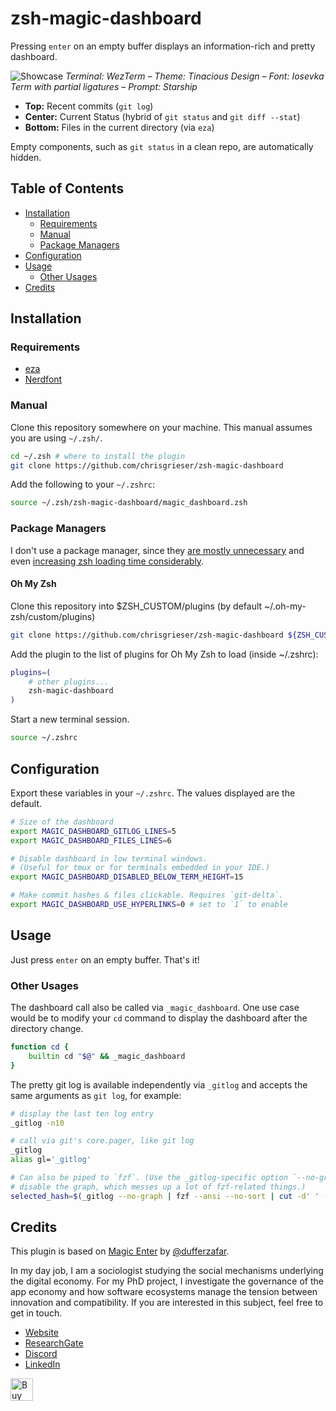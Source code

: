 <!-- LTeX: enabled=false -->
# zsh-magic-dashboard
Pressing `enter` on an empty buffer displays an information-rich and pretty
dashboard.

![Showcase](https://github.com/chrisgrieser/zsh-magic-dashboard/assets/73286100/1ae9ca48-cdca-4f54-8c8c-7e87fa051351)
*Terminal: WezTerm – Theme: Tinacious Design – Font: Iosevka Term with partial
ligatures – Prompt: Starship*
<!-- LTeX: enabled=true -->

- **Top:** Recent commits (`git log`)  
- **Center:** Current Status (hybrid of `git status` and `git diff --stat`)  
- **Bottom:** Files in the current directory (via `eza`)

Empty components, such as `git status` in a clean repo, are automatically
hidden.

## Table of Contents

<!-- toc -->

- [Installation](#installation)
	* [Requirements](#requirements)
	* [Manual](#manual)
	* [Package Managers](#package-managers)
- [Configuration](#configuration)
- [Usage](#usage)
	* [Other Usages](#other-usages)
- [Credits](#credits)

<!-- tocstop -->

## Installation

### Requirements
- [eza](https://github.com/eza-community/eza)
- [Nerdfont](https://www.nerdfonts.com/)

### Manual
Clone this repository somewhere on your machine. This manual assumes
you are using `~/.zsh/`.

```bash
cd ~/.zsh # where to install the plugin
git clone https://github.com/chrisgrieser/zsh-magic-dashboard
```

Add the following to your `~/.zshrc`:

```bash
source ~/.zsh/zsh-magic-dashboard/magic_dashboard.zsh
```

### Package Managers
I don't use a package manager, since they [are mostly unnecessary](https://www.youtube.com/watch?v=21_WkzBErQk) and even [increasing zsh loading time considerably](https://blog.jonlu.ca/posts/speeding-up-zsh).
#### Oh My Zsh
Clone this repository into $ZSH_CUSTOM/plugins (by default ~/.oh-my-zsh/custom/plugins)
```bash
git clone https://github.com/chrisgrieser/zsh-magic-dashboard ${ZSH_CUSTOM:-~/.oh-my-zsh/custom}/plugins/zsh-magic-dashboard
```
Add the plugin to the list of plugins for Oh My Zsh to load (inside ~/.zshrc):
```bash
plugins=( 
    # other plugins...
    zsh-magic-dashboard
)
```
Start a new terminal session.
```bash
source ~/.zshrc
```

## Configuration
Export these variables in your `~/.zshrc`. The values displayed are the default.

```bash
# Size of the dashboard
export MAGIC_DASHBOARD_GITLOG_LINES=5
export MAGIC_DASHBOARD_FILES_LINES=6

# Disable dashboard in low terminal windows. 
# (Useful for tmux or for terminals embedded in your IDE.)
export MAGIC_DASHBOARD_DISABLED_BELOW_TERM_HEIGHT=15

# Make commit hashes & files clickable. Requires `git-delta`.
export MAGIC_DASHBOARD_USE_HYPERLINKS=0 # set to `1` to enable
```

## Usage
Just press `enter` on an empty buffer. That's it!

### Other Usages

The dashboard call also be called via `_magic_dashboard`. One use case would be
to modify your `cd` command to display the dashboard after the directory change.

```bash
function cd {
	builtin cd "$@" && _magic_dashboard
}
```

The pretty git log is available independently via `_gitlog` and accepts the same
arguments as `git log`, for example:

```bash
# display the last ten log entry
_gitlog -n10

# call via git's core.pager, like git log
_gitlog
alias gl='_gitlog'

# Can also be piped to `fzf`. (Use the _gitlog-specific option `--no-graph` to
# disable the graph, which messes up a lot of fzf-related things.)
selected_hash=$(_gitlog --no-graph | fzf --ansi --no-sort | cut -d' ' -f1)
```

<!-- vale Google.FirstPerson = NO -->
## Credits
This plugin is based on [Magic
Enter](https://github.com/ohmyzsh/ohmyzsh/tree/master/plugins/magic-enter)
by [@dufferzafar](https://github.com/dufferzafar).

In my day job, I am a sociologist studying the social mechanisms underlying the
digital economy. For my PhD project, I investigate the governance of the app
economy and how software ecosystems manage the tension between innovation and
compatibility. If you are interested in this subject, feel free to get in touch.

- [Website](https://chris-grieser.de/)
- [ResearchGate](https://www.researchgate.net/profile/Christopher-Grieser)
- [Discord](https://discordapp.com/users/462774483044794368/)
- [LinkedIn](https://www.linkedin.com/in/christopher-grieser-ba693b17a/)

<a href='https://ko-fi.com/Y8Y86SQ91' target='_blank'> <img height='36'
style='border:0px;height:36px;' src='https://cdn.ko-fi.com/cdn/kofi1.png?v=3'
border='0' alt='Buy Me a Coffee at ko-fi.com' /></a>
